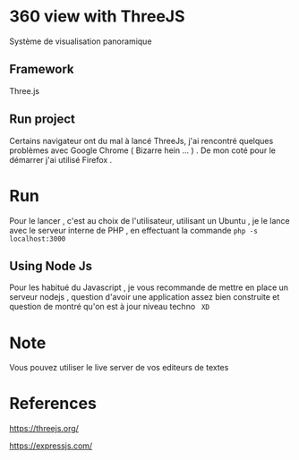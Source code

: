 # 360 view with ThreeJS
Système de visualisation panoramique 

## Framework 
Three.js

## Run project 
Certains navigateur ont du mal à lancé ThreeJs, j'ai rencontré quelques problèmes avec Google Chrome ( Bizarre hein ... ) . De mon coté pour le démarrer j'ai utilisé Firefox .

# Run
Pour le lancer , c'est au choix de l'utilisateur, utilisant un Ubuntu , je le lance avec le serveur interne de PHP , en effectuant la commande  ``` php -s localhost:3000 ``` 

## Using Node Js 
 Pour les habitué du Javascript , je vous recommande de mettre en place un serveur nodejs , question d'avoir une application assez bien construite et question de montré qu'on est à jour niveau techno ```  XD ``` 

# Note
  Vous pouvez utiliser le live server de vos editeurs de textes
# References
  https://threejs.org/
  
  https://expressjs.com/ 
